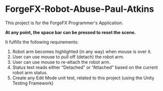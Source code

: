 # ForgeFX-Robot-Abuse-Paul-Atkins
 
This project is for the ForgeFX Programmer's Application. 

__At any point, the space bar can be pressed to reset the scene.__

It fulfills the following requirements:

<ol>
 <li>Robot arm becomes highlighted (in any way) when mouse is over it.</li>
 <li>User can use mouse to pull off (detach) the robot arm.</li>
 <li>User can use mouse to re-attach the robot arm.</li>
 <li>Status text reads either “Detached” or “Attached” based on the current robot arm status.</li>
 <li>Create any Edit Mode unit test, related to this project (using the Unity Testing Framework)</li>
 </ol>
 
 
